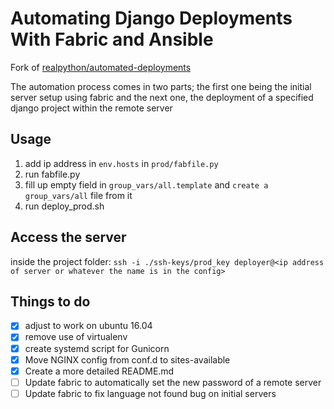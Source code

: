 Automating Django Deployments With Fabric and Ansible
=====================================================
Fork of [realpython/automated-deployments](realpython/automated-deployments)

The automation process comes in two parts; the first one being the initial server setup using fabric and the next one, the deployment of a specified django project within the remote server

Usage
-----
1. add ip address in `env.hosts` in `prod/fabfile.py`
2. run fabfile.py
3. fill up empty field in `group_vars/all.template` and `create a group_vars/all` file from it
4. run deploy_prod.sh

Access the server
-----------------
inside the project folder: `ssh -i ./ssh-keys/prod_key deployer@<ip address of server or whatever the name is in the config>`

Things to do
------------
- [x] adjust to work on ubuntu 16.04
- [x] remove use of virtualenv
- [x] create systemd script for Gunicorn
- [x] Move NGINX config from conf.d to sites-available
- [x] Create a more detailed README.md
- [ ] Update fabric to automatically set the new password of a remote server
- [ ] Update fabric to fix language not found bug on initial servers
